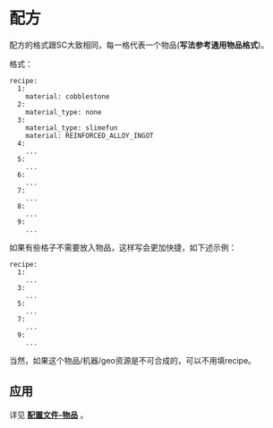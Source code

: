 # 配方

配方的格式跟SC大致相同，每一格代表一个物品(**写法参考通用物品格式**)。

格式：

```
recipe:
  1: 
    material: cobblestone
  2:
    material_type: none
  3:
    material_type: slimefun
    material: REINFORCED_ALLOY_INGOT
  4:
    ...
  5:
    ...
  6:
    ...
  7:
    ...
  8:
    ...
  9:
    ...
```

如果有些格子不需要放入物品，这样写会更加快捷，如下述示例：

```
recipe:
  1:
    ...
  3:
    ...
  5:
    ...
  7:
    ...
  9:
    ...
```

当然，如果这个物品/机器/geo资源是不可合成的，可以不用填recipe。

## 应用

详见 [**配置文件-物品**](file/items.md) 。
